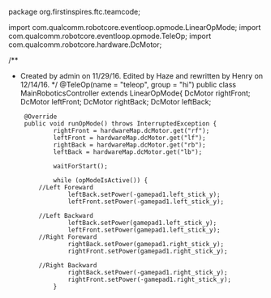 package org.firstinspires.ftc.teamcode;

import com.qualcomm.robotcore.eventloop.opmode.LinearOpMode;
import com.qualcomm.robotcore.eventloop.opmode.TeleOp;
import com.qualcomm.robotcore.hardware.DcMotor;

/**
 * Created by admin on 11/29/16. Edited by Haze and rewritten by Henry on 12/14/16.
 */
@TeleOp(name = "teleop", group = "hi")
public class MainRoboticsController extends LinearOpMode{
        DcMotor rightFront;
        DcMotor leftFront;
        DcMotor rightBack;
        DcMotor leftBack;

        @Override
        public void runOpMode() throws InterruptedException {
                rightFront = hardwareMap.dcMotor.get("rf");
                leftFront = hardwareMap.dcMotor.get("lf");
                rightBack = hardwareMap.dcMotor.get("rb");
                leftBack = hardwareMap.dcMotor.get("lb");

                waitForStart();

                while (opModeIsActive()) {
            //Left Foreward
                    leftBack.setPower(-gamepad1.left_stick_y);
                    leftFront.setPower(-gamepad1.left_stick_y);

            //Left Backward
                    leftBack.setPower(gamepad1.left_stick_y);
                    leftFront.setPower(gamepad1.left_stick_y);
            //Right Foreward
                    rightBack.setPower(gamepad1.right_stick_y);
                    rightFront.setPower(gamepad1.right_stick_y);

            //Right Backward
                    rightBack.setPower(-gamepad1.right_stick_y);
                    rightFront.setPower(-gamepad1.right_stick_y);
                }
